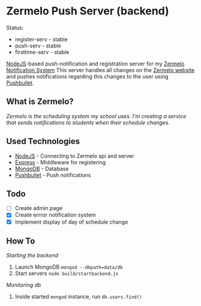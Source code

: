 # Zermelo Push Server (backend)
Status:
- register-serv   - stable
- push-serv       - stable
- firsttime-serv  - stable

[NodeJS]("http://www.nodejs.org/")-based push-notification and registration server for my [Zermelo Notification System]("https://github.com/renzowesterbeek/iweb-website")
This server handles all changes on the [Zermelo website]("http://scmoost.zportal.nl") and pushes notifications regarding this changes to the user using [Pushbullet]("https://www.pushbullet.com").

## What is Zermelo?
_Zermelo is the scheduling system my school uses. I'm creating a service that sends notifications to students when their schedule changes._

## Used Technologies
- [NodeJS](http://www.nodejs.org/) - Connecting to Zermelo api and server
- [Express](http://expressjs.com/) - Middleware for registering
- [MongoDB](http://mongodb.org) - Database
- [Pushbullet](https://www.pushbullet.com) - Push notifications

## Todo
- [ ] Create admin page
- [x] Create errror notification system
- [x] Implement display of day of schedule change

## How To
_Starting the backend_

1. Launch MongoDB `mongod --dbpath=data/db`
2. Start servers `node build/startbackend.js`

_Monitoring db_

1. Inside started `mongod` instance, run `db.users.find()`
